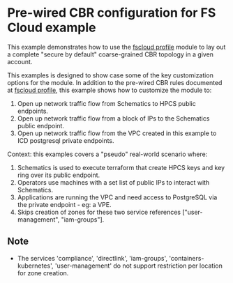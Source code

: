 # Pre-wired CBR configuration for FS Cloud example

This example demonstrates how to use the [fscloud profile](../../profiles/fscloud/) module to lay out a complete "secure by default" coarse-grained CBR topology in a given account.

This examples is designed to show case some of the key customization options for the module. In addition to the pre-wired CBR rules documented at [fscloud profile](../../profiles/fscloud/), this example shows how to customize the module to:
1. Open up network traffic flow from Schematics to HPCS public endpoints.
2. Open up network traffic flow from a block of IPs to the Schematics public endpoint.
3. Open up network traffic flow from the VPC created in this example to ICD postgresql private endpoints.

Context: this examples covers a "pseudo" real-world scenario where:
1. Schematics is used to execute terraform that create HPCS keys and key ring over its public endpoint.
2. Operators use machines with a set list of public IPs to interact with Schematics.
3. Applications are running the VPC and need access to PostgreSQL via the private endpoint - eg: a VPE.
4. Skips creation of zones for these two service references ["user-management", "iam-groups"].

## Note
- The services 'compliance', 'directlink', 'iam-groups', 'containers-kubernetes', 'user-management' do not support restriction per location for zone creation.
